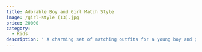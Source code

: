 ```yaml
---
title: Adorable Boy and Girl Match Style
image: /girl-style (13).jpg
price: 20000
category:
  - Kids
description: ' A charming set of matching outfits for a young boy and girl, featuring a stylish Agbada and a coordinating gown. The designs are crafted from the same eye-catching fabric to create a unified look.'
---
```


